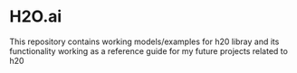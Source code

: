 # H2O.ai
This repository contains working models/examples for h20 libray and its functionality working as a reference guide for my future projects related to h20
